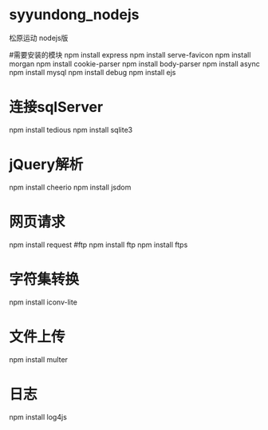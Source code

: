 # syyundong_nodejs
松原运动 nodejs版

#需要安装的模块
npm install express
npm install serve-favicon
npm install morgan
npm install cookie-parser
npm install body-parser
npm install async
npm install mysql
npm install debug
npm install ejs
# 连接sqlServer
npm install tedious
npm install sqlite3
# jQuery解析
npm install cheerio
npm install jsdom
# 网页请求
npm install request
#ftp
npm install ftp
npm install ftps
# 字符集转换
npm install iconv-lite
# 文件上传
npm install multer
# 日志
npm install log4js